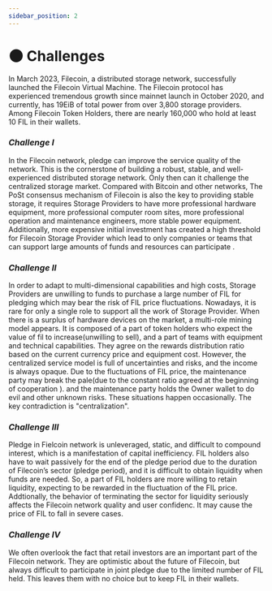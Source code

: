 ```yaml
---
sidebar_position: 2
---
```



# 🌑 Challenges

In March 2023, Filecoin, a distributed storage network, successfully launched the Filecoin Virtual Machine. The Filecoin protocol has experienced tremendous growth since mainnet launch in October 2020, and currently, has 19EiB of total power from over 3,800 storage providers. Among Filecoin Token Holders, there are nearly 160,000 who hold at least 10 FIL in their wallets.

### _Challenge Ⅰ_
In the Filecoin network, pledge can improve the service quality of the network. This is the cornerstone of building a robust, stable, and well-experienced distributed storage network. Only then can it challenge the centralized storage market. 
Compared with Bitcoin and other networks, The PoSt consensus mechanism of Filecoin is also the key to providing stable storage, it requires Storage Providers to have more professional hardware equipment, more professional computer room sites, more professional operation and maintenance engineers, more stable power equipment. Additionally, more expensive initial investment has created a high threshold for Filecoin Storage Provider which lead to only companies or teams that can support large amounts of funds and resources can participate .

### _Challenge Ⅱ_
In order to adapt to multi-dimensional capabilities and high costs, Storage Providers are unwilling to funds to purchase a large number of FIL for pledging which may bear the risk of FIL price fluctuations.
Nowadays, it is rare for only a single role to support all the work of Storage Provider. When there is a surplus of hardware devices on the market, a multi-role mining model appears. It is composed of a part of token holders who expect the value of fil to increase(unwilling to sell), and a part of teams with equipment and technical capabilities. They agree on the rewards distribution ratio based on the current currency price and equipment cost.
However, the centralized service model is full of uncertainties and risks, and the income is always opaque. Due to the fluctuations of FIL price, the  maintenance party may break the pale(due to the constant  ratio agreed at the beginning of cooperation ). and the maintenance party holds the Owner wallet to do evil and other unknown risks. These situations happen occasionally. The key contradiction is "centralization".

### _Challenge Ⅲ_
Pledge in Fielcoin network is unleveraged, static, and difficult to compound interest, which is a manifestation of capital inefficiency. FIL holders also have to wait passively for the end of the pledge period due to the duration of Filecoin’s sector (pledge period), and it is difficult to obtain liquidity when funds are needed. So, a part of FIL holders are more willing to retain liquidity, expecting to be rewarded in the fluctuation of the FIL price. Addtionally, the behavior of terminating the sector for liquidity seriously affects the Filecoin network quality and user confidenc. It may cause the price of FIL to fall in severe cases.
### _Challenge Ⅳ_
We often overlook the fact that retail investors are  an important part of the Filecoin network. They are optimistic about the future of Filecoin, but always difficult to participate in joint pledge due to the limited number of FIL held. This leaves them with no choice but to keep FIL in their wallets.






